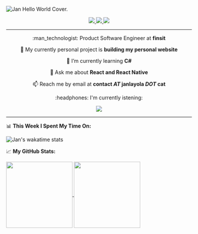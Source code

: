 ![Jan Hello World Cover.](https://res.cloudinary.com/jangimenezlayola/image/upload/v1633960769/cover_vulowe.jpg)

<div align="center">
  <a href="https://www.linkedin.com/in/jan-gimenez-layola/">
    <img src="https://img.shields.io/badge/-LinkedIn-0e76a8?style=for-the-badge&logo=Linkedin&logoColor=blue&color=white" />
  </a>
  <a href="https://medium.com/@JanGimenezLayola">
    <img src="https://img.shields.io/badge/medium-%2312100E.svg?&style=for-the-badge&logo=medium&logoColor=white" />
  </a>
  <a href="https://t.me/birrejan">
    <img src="https://img.shields.io/badge/-Telegram-0088cc?style=for-the-badge&logo=Telegram&logoColor=white&color=white" />
  </a>
</div>

-----

<div align="center">
  <p>:man_technologist: Product Software Engineer at <b>finsit</b></p>
  <p>🔭 My currently personal project is <b>building my personal website</b></p>
  <p>🌱 I’m currently learning <b>C#</b></p>
  <p>💬 Ask me about <b>React and React Native</b></p>
  <p>📫 Reach me by email at <b>contact <i>AT</i> janlayola <i>DOT</i> cat</b></p>
  <p>:headphones: I'm currently istening:</p>
   <a href="https://spotify-github-profile.vercel.app/api/view?uid=8z6ivbfwxce593p4s8dz1o111&redirect=true">
    <img src="https://spotify-github-profile.vercel.app/api/view?uid=8z6ivbfwxce593p4s8dz1o111&cover_image=true&theme=novatorem" />
  </a>
</div>

-----

📊 **This Week I Spent My Time On:**

![Jan's wakatime stats](https://github-readme-stats.vercel.app/api/wakatime?username=JanGimenezLayola&bg_color=151515&title_color=fff&text_color=9f9f9f&icon_color=79ff97&hide_border=true)

📈 **My GitHub Stats:**

<a href="https://github.com/anuraghazra/github-readme-stats">
      <img height="180em" align="center" src="https://github-readme-stats.vercel.app/api?username=JanGimenezLayola&show_icons=true&bg_color=151515&title_color=fff&text_color=9f9f9f&icon_color=79ff97&hide_border=true" />
    </a>
  <a href="https://github.com/anuraghazra/convoychat">
    <img height="180em" align="center" src="https://github-readme-stats.vercel.app/api/top-langs/?username=JanGimenezLayola&layout=compact&theme=tokyonight&bg_color=151515&title_color=fff&text_color=9f9f9f&icon_color=79ff97&hide_border=true" />
  </a>
